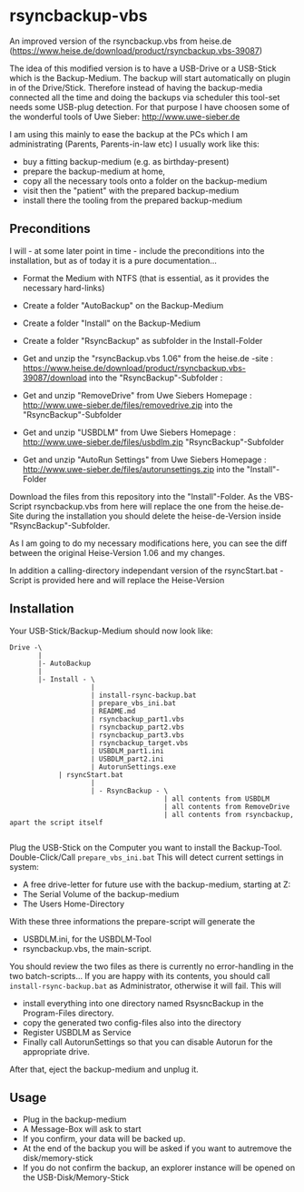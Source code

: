 # rsyncbackup-vbs
An improved version of the rsyncbackup.vbs from heise.de
(https://www.heise.de/download/product/rsyncbackup.vbs-39087)

The idea of this modified version is to have a USB-Drive or a USB-Stick which is the Backup-Medium.
The backup will start automatically on plugin in of the Drive/Stick.
Therefore instead of having the backup-media connected all the time and doing the backups via scheduler this tool-set needs some USB-plug 
detection. For that purpose I have choosen some of the wonderful tools of Uwe Sieber: http://www.uwe-sieber.de 

I am using this mainly to ease the backup at the PCs which I am administrating (Parents, Parents-in-law etc) I usually work like this:
- buy a fitting backup-medium (e.g. as birthday-present)
- prepare the backup-medium at home, 
- copy all the necessary tools onto a folder on the backup-medium 
- visit then the "patient" with the prepared backup-medium
- install there the tooling from the prepared backup-medium 

## Preconditions

I will - at some later point in time - include the preconditions into the installation, but as of today it is a pure documentation...

- Format the Medium with NTFS (that is essential, as it provides the necessary hard-links)
- Create a folder "AutoBackup" on the Backup-Medium
- Create a folder "Install" on the Backup-Medium
- Create a folder "RsyncBackup" as subfolder in the Install-Folder


- Get and unzip the "rsyncBackup.vbs 1.06" from the heise.de -site : https://www.heise.de/download/product/rsyncbackup.vbs-39087/download into the "RsyncBackup"-Subfolder : 
- Get and unzip "RemoveDrive" from Uwe Siebers Homepage : http://www.uwe-sieber.de/files/removedrive.zip into the "RsyncBackup"-Subfolder
- Get and unzip "USBDLM" from Uwe Siebers Homepage : http://www.uwe-sieber.de/files/usbdlm.zip "RsyncBackup"-Subfolder
- Get and unzip "AutoRun Settings" from Uwe Siebers Homepage : http://www.uwe-sieber.de/files/autorunsettings.zip into the "Install"-Folder

Download the files from this repository into the "Install"-Folder.
As the VBS-Script rsyncbackup.vbs from here will replace the one from the heise.de-Site during the installation you should delete the 
heise-de-Version inside "RsyncBackup"-Subfolder.

As I am going to do my necessary modifications here, you can see the diff between the original Heise-Version 1.06 and my changes.

In addition a calling-directory independant version of the rsyncStart.bat - Script is provided here and will replace the Heise-Version

## Installation

Your USB-Stick/Backup-Medium should now look like:
```
Drive -\  
       |   
       |- AutoBackup  
       |   
       |- Install - \  
                    |   
                    | install-rsync-backup.bat  
                    | prepare_vbs_ini.bat  
                    | README.md  
                    | rsyncbackup_part1.vbs  
                    | rsyncbackup_part2.vbs  
                    | rsyncbackup_part3.vbs  
                    | rsyncbackup_target.vbs  
                    | USBDLM_part1.ini  
                    | USBDLM_part2.ini  
                    | AutorunSettings.exe  
		    | rsyncStart.bat
                    |  
                    | - RsyncBackup - \  
                                      | all contents from USBDLM  
                                      | all contents from RemoveDrive  
                                      | all contents from rsyncbackup, apart the script itself  
							  
```
Plug the USB-Stick on the Computer you want to install the Backup-Tool.
Double-Click/Call   ```prepare_vbs_ini.bat```
This will detect current settings in system:
- A free drive-letter for future use with the backup-medium, starting at Z:
- The Serial Volume of the backup-medium
- The Users Home-Directory

With these three informations the prepare-script will generate the   
- USBDLM.ini, for the USBDLM-Tool
- rsyncbackup.vbs, the main-script.

You should review the two files as there is currently no error-handling in the two batch-scripts...
If you are happy with its contents, you should call
``` install-rsync-backup.bat ```
as Administrator, otherwise it will fail.
This will 
- install everything into one directory named RsysncBackup in the Program-Files directory.
- copy the generated two config-files also into the directory
- Register USBDLM as Service
- Finally call AutorunSettings so that you can disable Autorun for the appropriate drive.

After that, eject the backup-medium and unplug it.

## Usage
- Plug in the backup-medium
- A Message-Box will ask to start
- If you confirm, your data will be backed up. 
- At the end of the backup you will be asked if you want to autremove the disk/memory-stick
- If you do not confirm the backup, an explorer instance will be opened on the USB-Disk/Memory-Stick  
